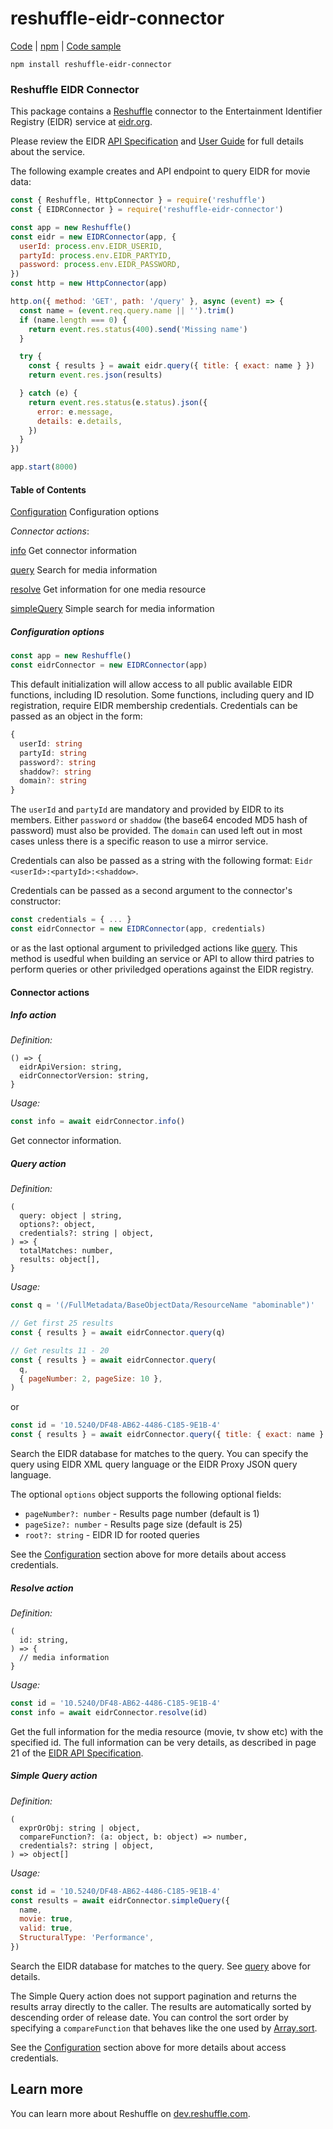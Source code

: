 # reshuffle-eidr-connector

[Code](https://github.com/reshufflehq/reshuffle-eidr-connector) |
[npm](https://www.npmjs.com/package/reshuffle-eidr-connector) |
[Code sample](https://github.com/reshufflehq/reshuffle-eidr-connector/tree/master/examples)

`npm install reshuffle-eidr-connector`

### Reshuffle EIDR Connector

This package contains a [Reshuffle](https://github.com/reshufflehq/reshuffle)
connector to the Entertainment Identifier Registry (EIDR) service
at [eidr.org](https://eidr.org/).

Please review the EIDR
[API Specification](http://eidr.org/documents/EIDR_2.1_REST_API.pdf) and
[User Guide](http://eidr.org/documents/EIDR_2.1_Registry_User_Guide.pdf) for
full details about the service.

The following example creates and API endpoint to query EIDR for movie data:

```js
const { Reshuffle, HttpConnector } = require('reshuffle')
const { EIDRConnector } = require('reshuffle-eidr-connector')

const app = new Reshuffle()
const eidr = new EIDRConnector(app, {
  userId: process.env.EIDR_USERID,
  partyId: process.env.EIDR_PARTYID,
  password: process.env.EIDR_PASSWORD,
})
const http = new HttpConnector(app)

http.on({ method: 'GET', path: '/query' }, async (event) => {
  const name = (event.req.query.name || '').trim()
  if (name.length === 0) {
    return event.res.status(400).send('Missing name')
  }

  try {
    const { results } = await eidr.query({ title: { exact: name } })
    return event.res.json(results)

  } catch (e) {
    return event.res.status(e.status).json({
      error: e.message,
      details: e.details,
    })
  }
})

app.start(8000)
```

#### Table of Contents

[Configuration](#configuration) Configuration options

_Connector actions_:

[info](#info) Get connector information

[query](#query) Search for media information

[resolve](#resolve) Get information for one media resource

[simpleQuery](#simpleQuery) Simple search for media information

##### <a name="configuration"></a>Configuration options

```js
const app = new Reshuffle()
const eidrConnector = new EIDRConnector(app)
```

This default initialization will allow access to all public available EIDR
functions, including ID resolution. Some functions, including query and
ID registration, require EIDR membership credentials. Credentials can
be passed as an object in the form:

```ts
{
  userId: string
  partyId: string
  password?: string
  shaddow?: string
  domain?: string
}
```

The `userId` and `partyId` are mandatory and provided by EIDR to its members.
Either `password` or `shaddow` (the base64 encoded MD5 hash of password) must
also be provided. The `domain` can used left out in most cases unless there
is a specific reason to use a mirror service.

Credentials can also be passed as a string with the following format:
`Eidr <userId>:<partyId>:<shaddow>`.

Credentials can be passed as a second argument to the connector's constructor:

```js
const credentials = { ... }
const eidrConnector = new EIDRConnector(app, credentials)
```

or as the last optional argument to priviledged actions like [query](#query).
This method is usedful when building an service or API to allow third patries
to perform queries or other priviledged operations against the EIDR registry.

#### Connector actions

##### <a name="info"></a>Info action

_Definition:_

```
() => {
  eidrApiVersion: string,
  eidrConnectorVersion: string,
}
```

_Usage:_

```js
const info = await eidrConnector.info()
```

Get connector information.

##### <a name="query"></a>Query action

_Definition:_

```
(
  query: object | string,
  options?: object,
  credentials?: string | object,
) => {
  totalMatches: number,
  results: object[],
}
```

_Usage:_

```js
const q = '(/FullMetadata/BaseObjectData/ResourceName "abominable")'

// Get first 25 results
const { results } = await eidrConnector.query(q)

// Get results 11 - 20
const { results } = await eidrConnector.query(
  q,
  { pageNumber: 2, pageSize: 10 },
)
```

or

```js
const id = '10.5240/DF48-AB62-4486-C185-9E1B-4'
const { results } = await eidrConnector.query({ title: { exact: name } })
```

Search the EIDR database for matches to the query. You can specify the query
using EIDR XML query language or the EIDR Proxy JSON query language.

The optional `options` object supports the following optional fields:

* `pageNumber?: number` - Results page number (default is 1)
* `pageSize?: number` - Results page size (default is 25)
* `root?: string` - EIDR ID for rooted queries

See the [Configuration](#configuration) section above for more details about
access credentials.

##### <a name="resolve"></a>Resolve action

_Definition:_

```
(
  id: string,
) => {
  // media information
}
```

_Usage:_

```js
const id = '10.5240/DF48-AB62-4486-C185-9E1B-4'
const info = await eidrConnector.resolve(id)
```

Get the full information for the media resource (movie, tv show etc) with
the specified id. The full information can be very details, as described
in page 21 of the
[EIDR API Specification](http://eidr.org/documents/EIDR_2.1_REST_API.pdf).

##### <a name="simpleQuery"></a>Simple Query action

_Definition:_

```
(
  exprOrObj: string | object,
  compareFunction?: (a: object, b: object) => number,
  credentials?: string | object,
) => object[]
```

_Usage:_

```js
const id = '10.5240/DF48-AB62-4486-C185-9E1B-4'
const results = await eidrConnector.simpleQuery({
  name,
  movie: true,
  valid: true,
  StructuralType: 'Performance',
})
```

Search the EIDR database for matches to the query. See [query](#query) above
for details.

The Simple Query action does not support pagination and returns the results
array directly to the caller. The results are automatically sorted by
descending order of release date. You can control the sort order by specifying
a `compareFunction` that behaves like the one used by
[Array.sort](https://developer.mozilla.org/en-US/docs/Web/JavaScript/Reference/Global_Objects/Array/sort).

See the [Configuration](#configuration) section above for more details about
access credentials.

## Learn more

You can learn more about Reshuffle on
[dev.reshuffle.com](https://dev.reshuffle.com).
